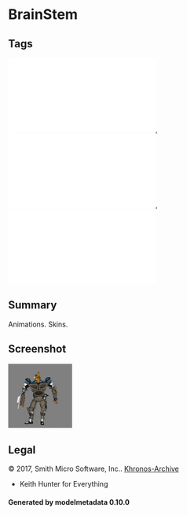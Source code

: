 # BrainStem

## Tags

![no-license](./README-no-license.md), ![no-year](./README-no-year.md), ![issues](./README-issues.md)

## Summary

Animations. Skins.

## Screenshot

![screenshot](screenshot/screenshot.gif)

## Legal

&copy; 2017, Smith Micro Software, Inc.. [Khronos-Archive]()

 - Keith Hunter for Everything

#### Generated by modelmetadata 0.10.0